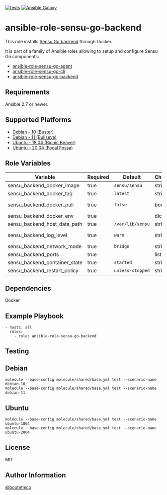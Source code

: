 [![tests](https://github.com/boutetnico/ansible-role-sensu-go-backend/workflows/Test%20ansible%20role/badge.svg)](https://github.com/boutetnico/ansible-role-sensu-go-backend/actions?query=workflow%3A%22Test+ansible+role%22)
[![Ansible Galaxy](https://img.shields.io/badge/galaxy-boutetnico.sensu_go_backend-blue.svg)](https://galaxy.ansible.com/boutetnico/sensu_go_backend)

ansible-role-sensu-go-backend
=============================

This role installs [Sensu Go backend](https://docs.sensu.io/sensu-go/latest/reference/backend/) through Docker.

It is part of a family of Ansible roles allowing to setup and configure Sensu Go components:

- [ansible-role-sensu-go-agent](https://github.com/boutetnico/ansible-role-sensu-go-agent)
- [ansible-role-sensu-go-cli](https://github.com/boutetnico/ansible-role-sensu-go-cli)
- [ansible-role-sensu-go-backend](https://github.com/boutetnico/ansible-role-sensu-go-backend)

Requirements
------------

Ansible 2.7 or newer.

Supported Platforms
-------------------

- [Debian - 10 (Buster)](https://wiki.debian.org/DebianBuster)
- [Debian - 11 (Bullseye)](https://wiki.debian.org/DebianBullseye)
- [Ubuntu - 18.04 (Bionic Beaver)](http://releases.ubuntu.com/18.04/)
- [Ubuntu - 20.04 (Focal Fossa)](http://releases.ubuntu.com/20.04/)

Role Variables
--------------

| Variable                        | Required | Default            | Choices   | Comments                                           |
|---------------------------------|----------|--------------------|-----------|----------------------------------------------------|
| sensu_backend_docker_image      | true     | `sensu/sensu`      | string    |                                                    |
| sensu_backend_docker_tag        | true     | `latest`           | string    | https://hub.docker.com/r/sensu/sensu/tags          |
| sensu_backend_docker_pull       | true     | `false`            | boolean   | Set `true` to force pulling a newer Docker image.  |
| sensu_backend_docker_env        | true     |                    | dict      | See `defaults/main.yml`.                           |
| sensu_backend_host_data_path    | true     | `/var/lib/sensu`   | string    | Path to files on host for persistence.             |
| sensu_backend_log_level         | true     | `warn`             | string    | Values: panic, fatal, error, warn, info, debug.    |
| sensu_backend_network_mode      | true     | `bridge`           | string    | `bridge`, `host`, `none` or `container:<name|id>`. |
| sensu_backend_ports             | true     |                    | list      | See `defaults/main.yml`.                           |
| sensu_backend_container_state   | true     | `started`          | string    | `absent`, `present`, `stopped` or `started`.       |
| sensu_backend_restart_policy    | true     | `unless-stopped`   | string    | `no`, `on-failure`, `always`, `unless-stopped`.    |

Dependencies
------------

Docker

Example Playbook
----------------

    - hosts: all
      roles:
        - role: ansible-role-sensu-go-backend

Testing
-------

## Debian

    molecule --base-config molecule/shared/base.yml test --scenario-name debian-10
    molecule --base-config molecule/shared/base.yml test --scenario-name debian-11

## Ubuntu

    molecule --base-config molecule/shared/base.yml test --scenario-name ubuntu-1804
    molecule --base-config molecule/shared/base.yml test --scenario-name ubuntu-2004

License
-------

MIT

Author Information
------------------

[@boutetnico](https://github.com/boutetnico)
